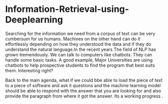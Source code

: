 # Information-Retrieval-using-Deeplearning
Searching for the information we need from a corpus of text can be very cumbersum for us humans.
Machines on the other hand can do it effortlessly depending on how they understood the data and 
if they do understand the natural language.In the recent years The field of NLP has grown tremendously. We can talk to computers like chatbots. They can handle some basic tasks. A good example, Major Universities are using chatbots to help prospective students to find the program that best suits them. Interesting right?

Back to the main agenda, what if we could bbe able to load the piece of text to a piece of software and ask it questions and the machine learning model should be able to respond with the 
answer that you are looking for and also provide the paragraph from where it got the answer.
Its a working progress .
